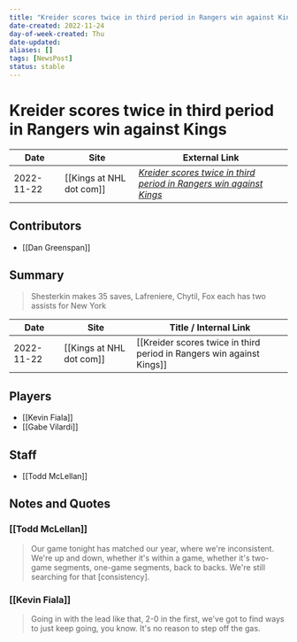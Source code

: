 ```yaml
---
title: "Kreider scores twice in third period in Rangers win against Kings"
date-created: 2022-11-24
day-of-week-created: Thu
date-updated: 
aliases: []
tags: [NewsPost]
status: stable
---
```


# Kreider scores twice in third period in Rangers win against Kings

| Date       | Site                 | External Link                                                                                                                                             |
| ---------- | -------------------- | --------------------------------------------------------------------------------------------------------------------------------------------------------- |
| 2022-11-22 | [[Kings at NHL dot com]] | [*Kreider scores twice in third period in Rangers win against Kings*](https://www.nhl.com/news/new-york-rangers-los-angeles-kings-game-recap/c-337666520) |

## Contributors
- [[Dan Greenspan]]

## Summary
> Shesterkin makes 35 saves, Lafreniere, Chytil, Fox each has two assists for New York

| Date       | Site                 | Title / Internal Link                                                 |
| ---------- | -------------------- | --------------------------------------------------------------------- |
| 2022-11-22 | [[Kings at NHL dot com]] | [[Kreider scores twice in third period in Rangers win against Kings]] |

## Players
- [[Kevin Fiala]]
- [[Gabe Vilardi]]

## Staff
- [[Todd McLellan]]

## Notes and Quotes
### [[Todd McLellan]]
> Our game tonight has matched our year, where we're inconsistent. We're up and down, whether it's within a game, whether it's two-game segments, one-game segments, back to backs. We're still searching for that \[consistency].

### [[Kevin Fiala]]
> Going in with the lead like that, 2-0 in the first, we've got to find ways to just keep going, you know. It's no reason to step off the gas.